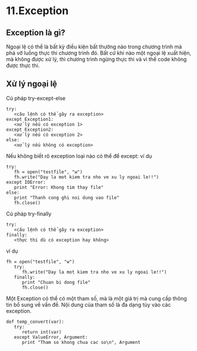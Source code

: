 # 11.Exception
## Exception là gì?
Ngoại lệ có thể là bất kỳ điều kiện bất thường nào trong chương trình mà phá vỡ luồng thực thi chương trình đó. Bất cứ khi nào một ngoại lệ xuất hiện, mà không được xử lý, thì chương trình ngừng thực thi và vì thế code không được thực thi.
## Xử lý ngoại lệ
Cú pháp try-except-else
```
try:
   <câu lệnh có thể gây ra exception>
except Exception1:
   <xử lý nếu có exception 1>
except Exception2:
   <xử lý nếu có exception 2>
else:
   <xử lý nếu không có exception>
```
Nếu không biết rõ exception loại nào có thể để except:
ví dụ
```
try:
   fh = open("testfile", "w")
   fh.write("Day la mot kiem tra nho ve xu ly ngoai le!!")
except IOError:
   print "Error: Khong tim thay file"
else:
   print "Thanh cong ghi noi dung vao file"
   fh.close()
```
Cú pháp try-finally
```
try:
   <câu lệnh có thể gây ra exception>
finally:
   <thực thi dù có exception hay không>
```
ví dụ
```
fh = open("testfile", "w")
   try:
      fh.write("Day la mot kiem tra nho ve xu ly ngoai le!!")
   finally:
      print "Chuan bi dong file"
      fh.close()
```

Một Exception có thể có một tham số, mà là một giá trị mà cung cấp thông tin bổ sung về vấn đề. Nội dung của tham số là đa dạng tùy vào các exception. 
```
def temp_convert(var):
   try:
      return int(var)
   except ValueError, Argument:
      print "Tham so khong chua cac so\n", Argument

```
